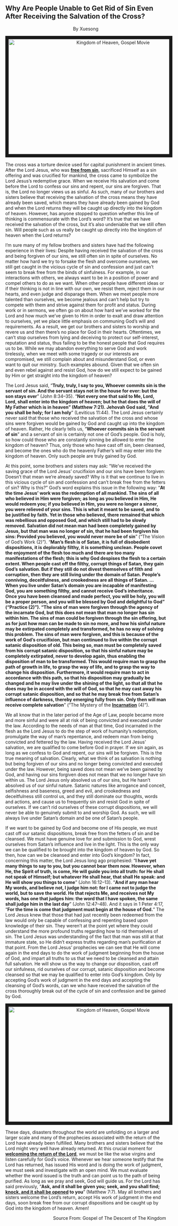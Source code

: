 ## Why Are People Unable to Get Rid of Sin Even After Receiving the Salvation of the Cross?

<p align="center">By Xuesong<p>
 
<p align="center"><a href="https://youtu.be/sRNJtuxMS0M" target="_blank"><img src="http://img.youtube.com/vi/sRNJtuxMS0M/0.jpg" alt="Kingdom of Heaven, Gospel Movie" width="640" height="360" border="10" /></a><p>
 
The cross was a torture device used for capital punishment in ancient times. After the Lord Jesus, who was **[free from sin](https://www.holyspiritspeaks.org/testimonies/how-can-be-free-from-sin/)**, sacrificed Himself as a sin offering and was crucified for mankind, the cross came to symbolize the Lord Jesus’s redemptive grace. When we receive His salvation and come before the Lord to confess our sins and repent, our sins are forgiven. That is, the Lord no longer views us as sinful. As such, many of our brothers and sisters believe that receiving the salvation of the cross means they have already been saved, which means they have already been gained by God and when the Lord returns they will be caught up directly into the kingdom of heaven. However, has anyone stopped to question whether this line of thinking is commensurate with the Lord’s word? It’s true that we have received the salvation of the cross, but it’s also undeniable that we still often sin. Will people such as us really be caught up directly into the kingdom of heaven when the Lord returns?
 
I’m sure many of my fellow brothers and sisters have had the following experience in their lives: Despite having received the salvation of the cross and being forgiven of our sins, we still often sin in spite of ourselves. No matter how hard we try to forsake the flesh and overcome ourselves, we still get caught in the vicious cycle of sin and confession and just can’t seem to break free from the binds of sinfulness. For example, in our interactions with others, we always want to be in a position of power and compel others to do as we want. When other people have different ideas or if their thinking is not in line with our own, we resist them, reject them in our hearts, and even judge and disparage them. When we meet people more talented than ourselves, we become jealous and can’t help but try to compete with them and strive against them for profit and status. During work or in sermons, we often go on about how hard we’ve worked for the Lord and how much we’ve given to Him in order to exalt and draw attention to ourselves, yet we place little emphasis on communing God’s will and requirements. As a result, we get our brothers and sisters to worship and revere us and then there’s no place for God in their hearts. Oftentimes, we can’t stop ourselves from lying and deceiving to protect our self-interest, reputation and status, thus failing to be the honest people that God requires us to be. While we may abandon everything to serve God and work tirelessly, when we meet with some tragedy or our interests are compromised, we still complain about and misunderstand God, or even want to quit our ministry. Such examples abound. Given that we often sin and even rebel against and resist God, how do we still expect to be gained by Him or get straight into the kingdom of heaven?
 
The Lord Jesus said, “**Truly, truly, I say to you, Whoever commits sin is the servant of sin. And the servant stays not in the house for ever: but the son stays ever**” (John 8:34–35). “**Not every one that said to Me, Lord, Lord, shall enter into the kingdom of heaven; but he that does the will of My Father which is in heaven” (Matthew 7:21). Jehovah God said, “And you shall be holy; for I am holy**” (Leviticus 11:44). The Lord Jesus certainly never said that those who received the salvation of the cross and whose sins were forgiven would be gained by God and caught up into the kingdom of heaven. Rather, He clearly tells us, “**Whoever commits sin is the servant of sin**” and a servant of sin is certainly not one of God’s people. God is holy, so how could those who are constantly sinning be allowed to enter the kingdom of heaven? Thus, only those who have cast off sin, been cleansed, and become the ones who do the heavenly Father’s will may enter into the kingdom of heaven. Only such people are truly gained by God.
 
At this point, some brothers and sisters may ask: “We’ve received the saving grace of the Lord Jesus’ crucifixion and our sins have been forgiven: Doesn’t that mean we’re already saved? Why is it that we continue to live in this vicious cycle of sin and confession and can’t break free from the fetters of sin? Why is this?”
God’s word explains this issue in the following way: “**At the time Jesus’ work was the redemption of all mankind. The sins of all who believed in Him were forgiven; as long as you believed in Him, He would redeem you; if you believed in Him, you were no longer a sinner, you were relieved of your sins. This is what it meant to be saved, and to be justified by faith. Yet in those who believed, there remained that which was rebellious and opposed God, and which still had to be slowly removed. Salvation did not mean man had been completely gained by Jesus, but that man was no longer of sin, that he had been forgiven his sins: Provided you believed, you would never more be of sin**” (“The Vision of God’s Work (2)”). “**Man’s flesh is of Satan, it is full of disobedient dispositions, it is deplorably filthy, it is something unclean. People covet the enjoyment of the flesh too much and there are too many manifestations of the flesh; this is why God despises the flesh to a certain extent. When people cast off the filthy, corrupt things of Satan, they gain God’s salvation. But if they still do not divest themselves of filth and corruption, then they are still living under the domain of Satan. People’s conniving, deceitfulness, and crookedness are all things of Satan. … When you live under Satan’s domain you are incapable of manifesting God, you are something filthy, and cannot receive God’s inheritance. Once you have been cleansed and made perfect, you will be holy, you will be a proper person, and you will be blessed by God and delightful to God” (“Practice (2)”). “The sins of man were forgiven through the agency of the incarnate God, but this does not mean that man no longer has sin within him. The sins of man could be forgiven through the sin offering, but as for just how man can be made to sin no more, and how his sinful nature may be extirpated completely and transformed, he has no way of solving this problem. The sins of man were forgiven, and this is because of the work of God’s crucifixion, but man continued to live within the corrupt satanic disposition of old. This being so, man must be completely saved from his corrupt satanic disposition, so that his sinful nature may be completely extirpated, never to develop again, thus enabling the disposition of man to be transformed. This would require man to grasp the path of growth in life, to grasp the way of life, and to grasp the way to change his disposition. Furthermore, it would require man to act in accordance with this path, so that his disposition may gradually be changed and he may live under the shining of the light, so that all that he does may be in accord with the will of God, so that he may cast away his corrupt satanic disposition, and so that he may break free from Satan’s influence of darkness, thereby emerging fully from sin. Only then will man receive complete salvation**” (“The Mystery of the **[Incarnation](https://www.holyspiritspeaks.org/Gospel/Gods-incarnation-2/)** (4)”).
 
We all know that in the later period of the Age of Law, people became more and more sinful and were all at risk of being convicted and executed under the law. According to the needs of man at that time, God incarnated in the flesh as the Lord Jesus to do the step of work of humanity’s redemption, promulgate the way of man’s repentance, and redeem man from being convicted and fettered by the law. Having received the Lord Jesus’ salvation, we are qualified to come before God in prayer. If we sin again, as long as we confess to God and repent, our sins will be forgiven. This is the true meaning of salvation. Clearly, what we think of as salvation is nothing but being forgiven of our sins and no longer being convicted and executed under the law. However, being saved does not mean we’ve been gained by God, and having our sins forgiven does not mean that we no longer have sin within us. The Lord Jesus only absolved us of our sins, but He hasn’t absolved us of our sinful nature. Satanic natures like arrogance and conceit, selfishness and baseness, greed and evil, and crookedness and deceitfulness still control us, and they still dominate our thoughts, words and actions, and cause us to frequently sin and resist God in spite of ourselves. If we can’t rid ourselves of these corrupt dispositions, we will never be able to genuinely submit to and worship God. As such, we will always live under Satan’s domain and be one of Satan’s people.
 
If we want to be gained by God and become one of His people, we must cast off our satanic dispositions, break free from the fetters of sin and be cleansed. We must have genuine love for and submission to God, wrest ourselves from Satan’s influence and live in the light. This is the only way we can be qualified to be brought into the kingdom of heaven by God. So then, how can we be cleansed and enter into God’s kingdom? In fact, concerning this matter, the Lord Jesus long ago prophesied: “**I have yet many things to say to you, but you cannot bear them now. However, when He, the Spirit of truth, is come, He will guide you into all truth: for He shall not speak of Himself; but whatever He shall hear, that shall He speak: and He will show you things to come**” (John 16:12–13). “**And if any man hear My words, and believe not, I judge him not: for I came not to judge the world, but to save the world. He that rejects Me, and receives not My words, has one that judges him: the word that I have spoken, the same shall judge him in the last day**” (John 12:47–48). And it says in 1 Peter 4:17, “**For the time is come that judgment must begin at the house of God.**” The Lord Jesus knew that those that had just recently been redeemed from the law would only be capable of confessing and repenting based upon knowledge of their sin. They weren’t at the point yet where they could understand the more profound truths regarding how to rid themselves of sin. The Lord Jesus was understanding of the fact that man was still at that immature state, so He didn’t express truths regarding man’s purification at that point. From the Lord Jesus’ prophecies we can see that He will come again in the end days to do the work of judgment beginning from the house of God, and impart all truths to us that we need to be cleansed and attain full salvation. He will show us the way to change our disposition, cast off our sinfulness, rid ourselves of our corrupt, satanic disposition and become cleansed so that we may be qualified to enter into God’s kingdom. Only by accepting God’s work of judgment in the end days and accepting the cleansing of God’s words, can we who have received the salvation of the cross thoroughly break out of the cycle of sin and confession and be gained by God.
 
<p align="center"><a href="https://youtu.be/P7CGJRe4nRI" target="_blank"><img src="http://img.youtube.com/vi/P7CGJRe4nRI/0.jpg" alt="Kingdom of Heaven, Gospel Movie" width="640" height="360" border="10" /></a><p>
 
 
These days, disasters throughout the world are unfolding on a larger and larger scale and many of the prophecies associated with the return of the Lord have already been fulfilled. Many brothers and sisters believe that the Lord might very well have already returned. At this crucial moment for **[welcoming the return of the Lord](https://github.com/lily2687/praise-almighty-god.github.com/blob/master/How_to_Welcome_the_Return_of_the_Lord.md)**, we must be like the wise virgins and listen carefully for God’s voice. Whenever we hear someone testify that the Lord has returned, has issued His word and is doing the work of judgment, we must seek and investigate with an open mind. We must evaluate whether the word issued is the truth and can point us to the path of being purified. As long as we pray and seek, God will guide us. For the Lord has said previously, “**Ask, and it shall be given you; seek, and you shall find; [knock, and it shall be opened](https://www.holyspiritspeaks.org/Gospel/knock-at-the-door/) to you**” (Matthew 7:7). May all brothers and sisters welcome the Lord’s return, accept His work of judgment in the end days, soon break free from our corrupt dispositions and be caught up by God into the kingdom of heaven. Amen!
 
<p align="right">Source From: Gospel of The Descent of The Kingdom</p>
